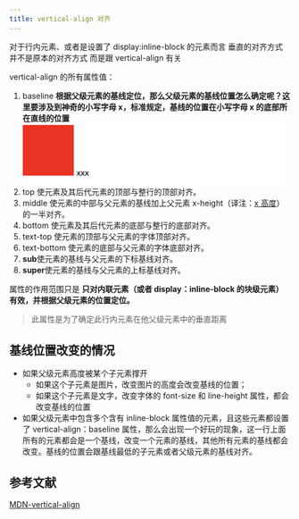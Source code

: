 ```yaml
---
title: vertical-align 对齐
---
```


对于行内元素、或者是设置了 display:inline-block 的元素而言 垂直的对齐方式并不是原本的对齐方式 而是跟 vertical-align 有关

vertical-align 的所有属性值：

1. baseline **根据父级元素的基线定位，那么父级元素的基线位置怎么确定呢？这里要涉及到神奇的小写字母 x，标准规定，基线的位置在小写字母 x 的底部所在直线的位置**
   ![image.png](./../assets/img/FE/css/gl59sz/1643211002182-89ec0ac1-54e2-4772-b219-24a5df93b8a1.png)
2. top 使元素及其后代元素的顶部与整行的顶部对齐。
3. middle 使元素的中部与父元素的基线加上父元素 x-height（译注：[x 高度](https://www.zhangxinxu.com/wordpress/2015/06/about-letter-x-of-css/)）的一半对齐。
4. bottom 使元素及其后代元素的底部与整行的底部对齐。
5. text-top 使元素的顶部与父元素的字体顶部对齐。
6. text-bottom 使元素的底部与父元素的字体底部对齐。
7. **sub**使元素的基线与父元素的下标基线对齐。
8. **super**使元素的基线与父元素的上标基线对齐。

属性的作用范围只是 **只对内联元素（或者 display：inline-block 的块级元素）有效，并根据父级元素的位置定位。**

> 此属性是为了确定此行内元素在他父级元素中的垂直距离

## 基线位置改变的情况

- 如果父级元素高度被某个子元素撑开
  - 如果这个子元素是图片，改变图片的高度会改变基线的位置；
  - 如果这个子元素是文字，改变字体的 font-size 和 line-height 属性，都会改变基线的位置
- 如果父级元素中包含多个含有 inline-block 属性值的元素，且这些元素都设置了 vertical-align：baseline 属性，那么会出现一个好玩的现象，这一行上面所有的元素都会是一个基线，改变一个元素的基线，其他所有元素的基线都会改变。基线的位置会跟基线最低的子元素或者父级元素的基线对齐。

## 参考文献

[MDN-vertical-align](https://developer.mozilla.org/zh-CN/docs/Web/CSS/vertical-align)
